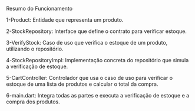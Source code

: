 Resumo do Funcionamento

1-Product: Entidade que representa um produto.

2-StockRepository: Interface que define o contrato para verificar estoque.

3-VerifyStock: Caso de uso que verifica o estoque de um produto, utilizando o repositório.

4-StockRepositoryImpl: Implementação concreta do repositório que simula a verificação de estoque.

5-CartController: Controlador que usa o caso de uso para verificar o estoque de uma lista de produtos e calcular o total da compra.

6-main.dart: Integra todas as partes e executa a verificação de estoque e a compra dos produtos.
